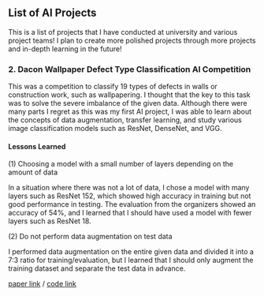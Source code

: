## List of AI Projects 

This is a list of projects that I have conducted at university and various project teams! I plan to create more polished projects through more projects and in-depth learning in the future!


###  2. Dacon Wallpaper Defect Type Classification AI Competition
This was a competition to classify 19 types of defects in walls or construction work, such as wallpapering. I thought that the key to this task was to solve the severe imbalance of the given data. Although there were many parts I regret as this was my first AI project, I was able to learn about the concepts of data augmentation, transfer learning, and study various image classification models such as ResNet, DenseNet, and VGG.

####  Lessons Learned
(1) Choosing a model with a small number of layers depending on the amount of data

In a situation where there was not a lot of data, I chose a model with many layers such as ResNet 152, which showed high accuracy in training but not good performance in testing. The evaluation from the organizers showed an accuracy of 54%, and I learned that I should have used a model with fewer layers such as ResNet 18.

(2) Do not perform data augmentation on test data

I performed data augmentation on the entire given data and divided it into a 7:3 ratio for training/evaluation, but I learned that I should only augment the training dataset and separate the test data in advance.






[paper link](https://github.com/Kdavid2355/ai_project/blob/main/project_paper/Paper%20defect%20type%20classification%20model.pdf) / [code link]([https://github.com/Kdavid2355/ai_project/blob/main/Paper_defect_type_classification_model.ipynb](https://github.com/Kdavid2355/ai_project/blob/main/codes/Paper_defect_type_classification_model.ipynb)https://github.com/Kdavid2355/ai_project/blob/main/codes/Paper_defect_type_classification_model.ipynb)
